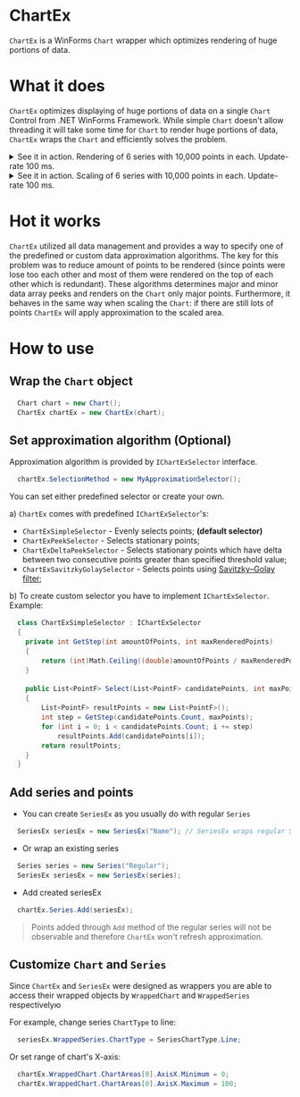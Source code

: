 # ChartEx
`ChartEx` is a WinForms `Chart` wrapper which optimizes rendering of huge portions of data.

# What it does
`ChartEx` optimizes displaying of huge portions of data on a single `Chart` Control from .NET WinForms Framework.
While simple `Chart` doesn't allow threading it will take some time for `Chart` to render huge portions of data, `ChartEx` wraps the `Chart` and efficiently solves the problem.

<details> 
  <summary> See it in action. Rendering of 6 series with 10,000 points in each. Update-rate 100 ms. </summary>
   ![Image](https://raw.githubusercontent.com/adya/ChartEx/master/wiki/ce.gif)
</details>
<details> 
  <summary> See it in action. Scaling of 6 series with 10,000 points in each. Update-rate 100 ms. </summary>
   ![Image](https://raw.githubusercontent.com/adya/ChartEx/master/wiki/ce2.gif)
</details>

# Hot it works
`ChartEx` utilized all data management and provides a way to specify one of the predefined or custom data approximation algorithms.
The key for this problem was to reduce amount of points to be rendered (since points were lose too each other and most of them were rendered on the top of each other which is redundant). 
These algorithms determines major and minor data array peeks and renders on the `Chart` only major points.
Furthermore, it behaves in the same way when scaling the `Chart`: if there are still lots of points `ChartEx` will apply approximation to the scaled area.

# How to use

## Wrap the `Chart` object
```csharp
  Chart chart = new Chart();
  ChartEx chartEx = new ChartEx(chart);
```

## Set approximation algorithm (Optional)
Approximation algorithm is provided by `IChartExSelector` interface.
```csharp
  chartEx.SelectionMethod = new MyApproximationSelector();
```

You can set either predefined selector or create your own.

a) `ChartEx` comes with predefined `IChartExSelector`'s:
* `ChartExSimpleSelector` - Evenly selects points; **(default selector)**
* `ChartExPeekSelector` - Selects stationary points;
* `ChartExDeltaPeekSelector` - Selects stationary points which have delta between two consecutive points greater than specified threshold value;
* `ChartExSavitzkyGolaySelector` - Selects points using [Savitzky–Golay filter](https://en.wikipedia.org/wiki/Savitzky%E2%80%93Golay_filter);

b) To create custom selector you have to implement `IChartExSelector`. 
Example:
```csharp
  class ChartExSimpleSelector : IChartExSelector
  {
    private int GetStep(int amountOfPoints, int maxRenderedPoints)
    {
        return (int)Math.Ceiling((double)amountOfPoints / maxRenderedPoints);
    }

    public List<PointF> Select(List<PointF> candidatePoints, int maxPoints)
    {
        List<PointF> resultPoints = new List<PointF>();
        int step = GetStep(candidatePoints.Count, maxPoints);
        for (int i = 0; i < candidatePoints.Count; i += step)
            resultPoints.Add(candidatePoints[i]);
        return resultPoints;
    }
  }
```

## Add series and points

* You can create `SeriesEx` as you usually do with regular `Series`
```csharp
  SeriesEx seriesEx = new SeriesEx("Name"); // SeriesEx wraps regular Series.
```
* Or wrap an existing series
```csharp
  Series series = new Series("Regular");
  SeriesEx seriesEx = new SeriesEx(series);
```
* Add created seriesEx
```csharp
  chartEx.Series.Add(seriesEx);
```
> Points added through `Add` method of the regular series will not be observable and therefore `ChartEx` won't refresh approximation.

## Customize `Chart` and `Series`
Since `ChartEx` and `SeriesEx` were designed as wrappers you are able to access their wrapped objects by `WrappedChart` and `WrappedSeries` respectivelyю

For example, change series `ChartType` to line:
```csharp
  seriesEx.WrappedSeries.ChartType = SeriesChartType.Line;
```
Or set range of chart's X-axis:
```csharp
  chartEx.WrappedChart.ChartAreas[0].AxisX.Minimum = 0;
  chartEx.WrappedChart.ChartAreas[0].AxisX.Maximum = 100;
```
